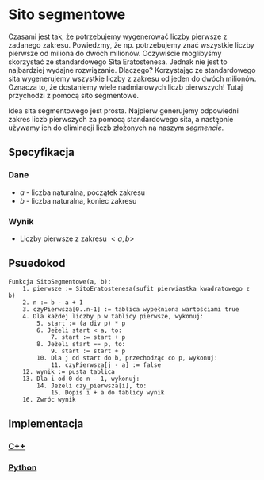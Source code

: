 # Sito segmentowe

Czasami jest tak, że potrzebujemy wygenerować liczby pierwsze z zadanego zakresu. Powiedzmy, że np. potrzebujemy znać wszystkie liczby pierwsze od miliona do dwóch milionów. Oczywiście moglibyśmy skorzystać ze standardowego Sita Eratostenesa. Jednak nie jest to najbardziej wydajne rozwiązanie. Dlaczego? Korzystając ze standardowego sita wygenerujemy wszystkie liczby z zakresu od jeden do dwóch milionów. Oznacza to, że dostaniemy wiele nadmiarowych liczb pierwszych! Tutaj przychodzi z pomocą sito segmentowe.

Idea sita segmentowego jest prosta. Najpierw generujemy odpowiedni zakres liczb pierwszych za pomocą standardowego sita, a następnie używamy ich do eliminacji liczb złożonych na naszym *segmencie*.

## Specyfikacja

### Dane

- $a$ - liczba naturalna, początek zakresu
- $b$ - liczba naturalna, koniec zakresu

### Wynik

- Liczby pierwsze z zakresu $<a, b>$

## Psuedokod

```
Funkcja SitoSegmentowe(a, b):
    1. pierwsze := SitoEratostenesa(sufit pierwiastka kwadratowego z b)
    2. n := b - a + 1
    3. czyPierwsza[0..n-1] := tablica wypełniona wartościami true
    4. Dla każdej liczby p w tablicy pierwsze, wykonuj:
        5. start := (a div p) * p
        6. Jeżeli start < a, to:
            7. start := start + p
        8. Jeżeli start == p, to:
            9. start := start + p
        10. Dla j od start do b, przechodząc co p, wykonuj:
            11. czyPierwsza[j - a] := false
    12. wynik := pusta tablica
    13. Dla i od 0 do n - 1, wykonuj:
        14. Jeżeli czy_pierwsza[i], to:
            15. Dopis i + a do tablicy wynik
    16. Zwróc wynik
```

## Implementacja

### [C++](../../programming/c++/algorithms/integers/segment-sieve.md)

### [Python](../../programming/python/algorithms/integers/segment-sieve.md)